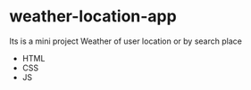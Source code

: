 # weather-location-app
Its is a mini project
Weather of user location or by search place
- HTML
- CSS
- JS

